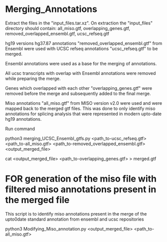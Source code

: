 # Merging_Annotations

Extract the files in the "input_files.tar.xz". On extraction the "input_files" directory should contain:
  all_miso.gtf,
  overlapping_genes.gtf,
  removed_overlapped_ensembl.gtf,
  ucsc_refseq.gtf

hg19 versions hg37.87 annotations "removed_overlapped_ensembl.gtf" from Ensembl were used with UCSC refseq annotations "ucsc_refseq.gtf" to be merged.

Ensembl annotations were used as a base for the merging of annotations.

All ucsc transcripts with overlap with Ensembl annotations were removed while preparing the merge.

Genes which overlapped with each other "overlapping_genes.gtf" were removed before the merge 
    and subsequently added to the final merge. 

Miso annotations "all_miso.gtf" from MISO version v2.0 were used and were mapped back to the merged gtf files. 
    This was done to only identify miso annotations for splicing analysis that were represented in modern upto-date hg19 annotations.

Run command

python3 merging_UCSC_Ensembl_gtfs.py <path_to-ucsc_refseq.gtf> <path_to-all_miso.gtf> <path_to-removed_overlapped_ensembl.gtf> <output_merged_file>

cat <output_merged_file> <path_to-overlapping_genes.gtf> > merged.gtf

# FOR generation of the miso file with filtered miso annotations present in the merged file

This script is to identify miso annotations present in the merge of the upto0date standard annotation from ensembl and ucsc repositories

python3 Modifying_Miso_annotation.py <output_merged_file> <path_to-all_miso.gtf> <final miso filtered file>
